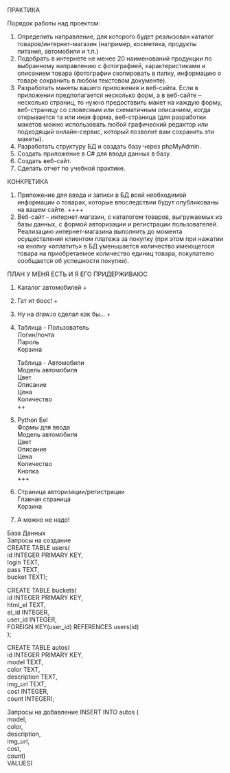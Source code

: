 ПРАКТИКА

Порядок работы над проектом:
1. Определить направление, для которого будет реализован каталог товаров/интернет-магазин (например, косметика, продукты питания, автомобили и т.п.)
2. Подобрать в интернете не менее 20 наименований продукции по выбранному направлению с фотографией, характеристиками и описанием товара (фотографии скопировать в папку, информацию о товаре сохранить в любом текстовом документе).
3. Разработать макеты вашего приложения и веб-сайта. Если в приложении предполагается несколько форм, а в веб-сайте – несколько страниц, то нужно предоставить макет на каждую форму, веб-страницу со словесным или схематичным описанием, когда открывается та или иная форма, веб-страница (для разработки макетов можно использовать любой графический редактор или подходящий онлайн-сервис, который позволит вам сохранить эти макеты).
4. Разработать структуру БД и создать базу через phpMyAdmin.
5. Создать приложение в C# для ввода данных в базу.
6. Создать веб-сайт. 
7. Сделать отчет по учебной практике.


КОНКРЕТИКА
1.	Приложение для ввода и записи в БД всей необходимой информации о товарах, которые впоследствии будут опубликованы на вашем сайте. ++++
2.	Веб-сайт – интернет-магазин, с каталогом товаров, выгружаемых из базы данных, с формой авторизации и регистрации пользователей. Реализацию интернет-магазина выполнить до момента осуществления клиентом платежа за покупку (при этом при нажатии на кнопку «оплатить» в БД уменьшается количество имеющегося товара на приобретаемое количество единиц товара, покупателю сообщается об успешности покупки).

ПЛАН У МЕНЯ ЕСТЬ И Я ЕГО ПРИДЕРЖИВАЮС
1. Каталог автомобилей +
2. Гат ит босс! + 
3. Ну на draw.io сделал как бы... +
4. Таблица - Пользователь  
	Логин/почта  
	Пароль  
	Корзина  

	Таблица - Автомобили  
	Модель автомобиля  
	Цвет  
	Описание  
	Цена  
	Количество   
	++

5. Python Eel  
	Формы для ввода  
	Модель автомобиля  
	Цвет  
	Описание  
	Цена  
	Количество  
	Кнопка  
	+++

6.  Страница авторизации/регистрации  
 	Главная страница  
  	Корзина  

7. А можно не надо!

База Данных  
Запросы на создание  
CREATE TABLE users(  
	id INTEGER PRIMARY KEY,  
	login TEXT,  
	pass TEXT,  
	bucket TEXT);  

CREATE TABLE buckets(  
	id INTEGER PRIMARY KEY,  
	html_el TEXT,  
	el_id INTEGER,  
	user_id INTEGER,  
	FOREIGN KEY(user_id) REFERENCES users(id)  
);

CREATE TABLE autos(  
	id INTEGER PRIMARY KEY,  
	model TEXT,  
	color TEXT,  
	description TEXT,  
	img_url TEXT,  
	cost INTEGER,  
	count INTEGER);  

Запросы на добавление
INSERT INTO autos (  
	model,  
	color,  
	description,  
	img_url,  
	cost,  
	count)  
VALUES( 